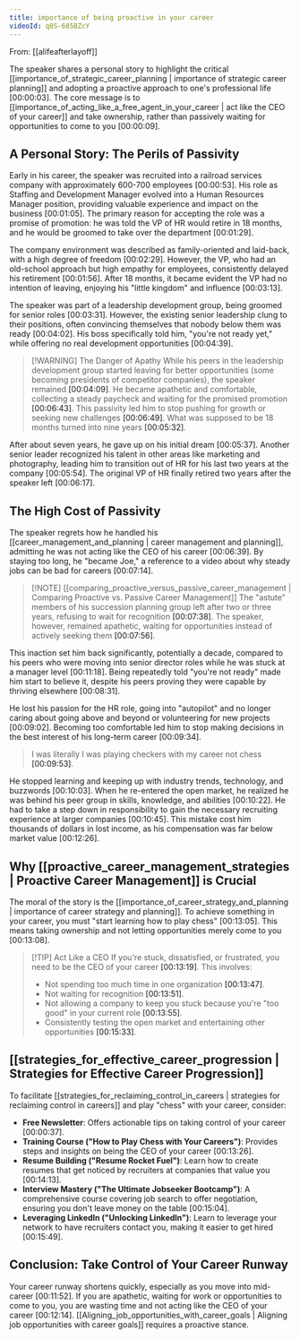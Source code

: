 ```yaml
---
title: importance of being proactive in your career
videoId: q8S-685BZcY
---
```


From: [[alifeafterlayoff]] <br/> 

The speaker shares a personal story to highlight the critical [[importance_of_strategic_career_planning | importance of strategic career planning]] and adopting a proactive approach to one's professional life <a class="yt-timestamp" data-t="00:00:03">[00:00:03]</a>. The core message is to [[importance_of_acting_like_a_free_agent_in_your_career | act like the CEO of your career]] and take ownership, rather than passively waiting for opportunities to come to you <a class="yt-timestamp" data-t="00:00:09">[00:00:09]</a>.

## A Personal Story: The Perils of Passivity

Early in his career, the speaker was recruited into a railroad services company with approximately 600-700 employees <a class="yt-timestamp" data-t="00:00:53">[00:00:53]</a>. His role as Staffing and Development Manager evolved into a Human Resources Manager position, providing valuable experience and impact on the business <a class="yt-timestamp" data-t="00:01:05">[00:01:05]</a>. The primary reason for accepting the role was a promise of promotion: he was told the VP of HR would retire in 18 months, and he would be groomed to take over the department <a class="yt-timestamp" data-t="00:01:29">[00:01:29]</a>.

The company environment was described as family-oriented and laid-back, with a high degree of freedom <a class="yt-timestamp" data-t="00:02:29">[00:02:29]</a>. However, the VP, who had an old-school approach but high empathy for employees, consistently delayed his retirement <a class="yt-timestamp" data-t="00:01:56">[00:01:56]</a>. After 18 months, it became evident the VP had no intention of leaving, enjoying his "little kingdom" and influence <a class="yt-timestamp" data-t="00:03:13">[00:03:13]</a>.

The speaker was part of a leadership development group, being groomed for senior roles <a class="yt-timestamp" data-t="00:03:31">[00:03:31]</a>. However, the existing senior leadership clung to their positions, often convincing themselves that nobody below them was ready <a class="yt-timestamp" data-t="00:04:02">[00:04:02]</a>.
His boss specifically told him, "you're not ready yet," while offering no real development opportunities <a class="yt-timestamp" data-t="00:04:39">[00:04:39]</a>.

> [!WARNING] The Danger of Apathy
> While his peers in the leadership development group started leaving for better opportunities (some becoming presidents of competitor companies), the speaker remained <a class="yt-timestamp" data-t="00:04:09">[00:04:09]</a>. He became apathetic and comfortable, collecting a steady paycheck and waiting for the promised promotion <a class="yt-timestamp" data-t="00:06:43">[00:06:43]</a>. This passivity led him to stop pushing for growth or seeking new challenges <a class="yt-timestamp" data-t="00:06:49">[00:06:49]</a>. What was supposed to be 18 months turned into nine years <a class="yt-timestamp" data-t="00:05:32">[00:05:32]</a>.

After about seven years, he gave up on his initial dream <a class="yt-timestamp" data-t="00:05:37">[00:05:37]</a>. Another senior leader recognized his talent in other areas like marketing and photography, leading him to transition out of HR for his last two years at the company <a class="yt-timestamp" data-t="00:05:54">[00:05:54]</a>. The original VP of HR finally retired two years after the speaker left <a class="yt-timestamp" data-t="00:06:17">[00:06:17]</a>.

## The High Cost of Passivity

The speaker regrets how he handled his [[career_management_and_planning | career management and planning]], admitting he was not acting like the CEO of his career <a class="yt-timestamp" data-t="00:06:39">[00:06:39]</a>. By staying too long, he "became Joe," a reference to a video about why steady jobs can be bad for careers <a class="yt-timestamp" data-t="00:07:14">[00:07:14]</a>.

> [!NOTE] [[comparing_proactive_versus_passive_career_management | Comparing Proactive vs. Passive Career Management]]
> The "astute" members of his succession planning group left after two or three years, refusing to wait for recognition <a class="yt-timestamp" data-t="00:07:38">[00:07:38]</a>. The speaker, however, remained apathetic, waiting for opportunities instead of actively seeking them <a class="yt-timestamp" data-t="00:07:56">[00:07:56]</a>.

This inaction set him back significantly, potentially a decade, compared to his peers who were moving into senior director roles while he was stuck at a manager level <a class="yt-timestamp" data-t="00:11:18">[00:11:18]</a>. Being repeatedly told "you're not ready" made him start to believe it, despite his peers proving they were capable by thriving elsewhere <a class="yt-timestamp" data-t="00:08:31">[00:08:31]</a>.

He lost his passion for the HR role, going into "autopilot" and no longer caring about going above and beyond or volunteering for new projects <a class="yt-timestamp" data-t="00:09:02">[00:09:02]</a>. Becoming too comfortable led him to stop making decisions in the best interest of his long-term career <a class="yt-timestamp" data-t="00:09:34">[00:09:34]</a>.

> I was literally I was playing checkers with my career not chess <a class="yt-timestamp" data-t="00:09:53">[00:09:53]</a>.

He stopped learning and keeping up with industry trends, technology, and buzzwords <a class="yt-timestamp" data-t="00:10:03">[00:10:03]</a>. When he re-entered the open market, he realized he was behind his peer group in skills, knowledge, and abilities <a class="yt-timestamp" data-t="00:10:22">[00:10:22]</a>. He had to take a step down in responsibility to gain the necessary recruiting experience at larger companies <a class="yt-timestamp" data-t="00:10:45">[00:10:45]</a>. This mistake cost him thousands of dollars in lost income, as his compensation was far below market value <a class="yt-timestamp" data-t="00:12:26">[00:12:26]</a>.

## Why [[proactive_career_management_strategies | Proactive Career Management]] is Crucial

The moral of the story is the [[importance_of_career_strategy_and_planning | importance of career strategy and planning]]. To achieve something in your career, you must "start learning how to play chess" <a class="yt-timestamp" data-t="00:13:05">[00:13:05]</a>. This means taking ownership and not letting opportunities merely come to you <a class="yt-timestamp" data-t="00:13:08">[00:13:08]</a>.

> [!TIP] Act Like a CEO
> If you're stuck, dissatisfied, or frustrated, you need to be the CEO of your career <a class="yt-timestamp" data-t="00:13:19">[00:13:19]</a>. This involves:
> *   Not spending too much time in one organization <a class="yt-timestamp" data-t="00:13:47">[00:13:47]</a>.
> *   Not waiting for recognition <a class="yt-timestamp" data-t="00:13:51">[00:13:51]</a>.
> *   Not allowing a company to keep you stuck because you're "too good" in your current role <a class="yt-timestamp" data-t="00:13:55">[00:13:55]</a>.
> *   Consistently testing the open market and entertaining other opportunities <a class="yt-timestamp" data-t="00:15:33">[00:15:33]</a>.

## [[strategies_for_effective_career_progression | Strategies for Effective Career Progression]]

To facilitate [[strategies_for_reclaiming_control_in_careers | strategies for reclaiming control in careers]] and play "chess" with your career, consider:
*   **Free Newsletter**: Offers actionable tips on taking control of your career <a class="yt-timestamp" data-t="00:00:37">[00:00:37]</a>.
*   **Training Course ("How to Play Chess with Your Careers")**: Provides steps and insights on being the CEO of your career <a class="yt-timestamp" data-t="00:13:26">[00:13:26]</a>.
*   **Resume Building ("Resume Rocket Fuel")**: Learn how to create resumes that get noticed by recruiters at companies that value you <a class="yt-timestamp" data-t="00:14:13">[00:14:13]</a>.
*   **Interview Mastery ("The Ultimate Jobseeker Bootcamp")**: A comprehensive course covering job search to offer negotiation, ensuring you don't leave money on the table <a class="yt-timestamp" data-t="00:15:04">[00:15:04]</a>.
*   **Leveraging LinkedIn ("Unlocking LinkedIn")**: Learn to leverage your network to have recruiters contact you, making it easier to get hired <a class="yt-timestamp" data-t="00:15:49">[00:15:49]</a>.

## Conclusion: Take Control of Your Career Runway

Your career runway shortens quickly, especially as you move into mid-career <a class="yt-timestamp" data-t="00:11:52">[00:11:52]</a>. If you are apathetic, waiting for work or opportunities to come to you, you are wasting time and not acting like the CEO of your career <a class="yt-timestamp" data-t="00:12:14">[00:12:14]</a>. [[Aligning_job_opportunities_with_career_goals | Aligning job opportunities with career goals]] requires a proactive stance.